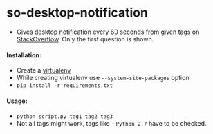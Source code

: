 # so-desktop-notification
* Gives desktop notification every 60 seconds from given tags on
  [StackOverflow](https://stackoverflow.com/). Only the first question is shown.

#### Installation:
* Create a [virtualenv](http://docs.python-guide.org/en/latest/dev/virtualenvs/#virtual-environments)
* While creating virtualenv use `--system-site-packages` option
* `pip install -r requirements.txt`

#### Usage:
* `python script.py tag1 tag2 tag3`
* Not all tags might work, tags like - `Python 2.7` have to be checked.

